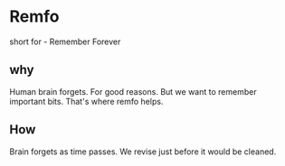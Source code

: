 # Remfo

short for - Remember Forever

## why

Human brain forgets. For good reasons. But we want to remember important bits. That's where
remfo helps.

## How

Brain forgets as time passes. We revise just before it would be cleaned.
